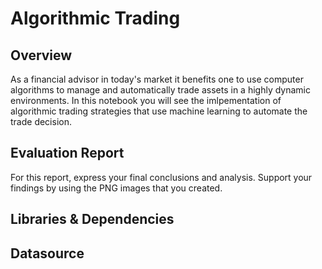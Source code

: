 # Algorithmic Trading 
## Overview
As a financial advisor in today's market it benefits one to use computer algorithms to manage and automatically trade assets in a highly dynamic environments. In this notebook you will see the imlpementation of algorithmic trading strategies that use machine learning to automate the trade decision.
## Evaluation Report 
For this report, express your final conclusions and analysis. Support your findings by using the PNG images that you created. 
## Libraries & Dependencies

## Datasource
